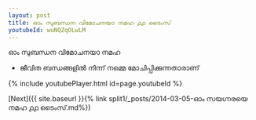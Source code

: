 ```yaml
---
layout: post
title: ഓം സുബന്ധന വിമോചനയാ നമഹ ൧൧ ടൈംസ്
youtubeId: wuNQZqOLwLM
---
```

 
 
 ഓം സുബന്ധന വിമോചനയാ നമഹ 
 
 -  ജീവിത ബന്ധങ്ങളിൽ നിന്ന് നമ്മെ മോചിപ്പിക്കുന്നതാരാണ് 
 
  
 
  
 
 
 
 
 
 


{% include youtubePlayer.html id=page.youtubeId %}
 
[Next]({{ site.baseurl }}{% link  split1/_posts/2014-03-05-ഓം സയഗ്നരയെ നമഹ ൧൧ ടൈംസ്.md%})
 
